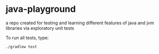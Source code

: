 # java-playground
a repo created for testing and learning different features of java and jvm libraries via exploratory unit tests

To run all tests, type:

```
./gradlew test
```
